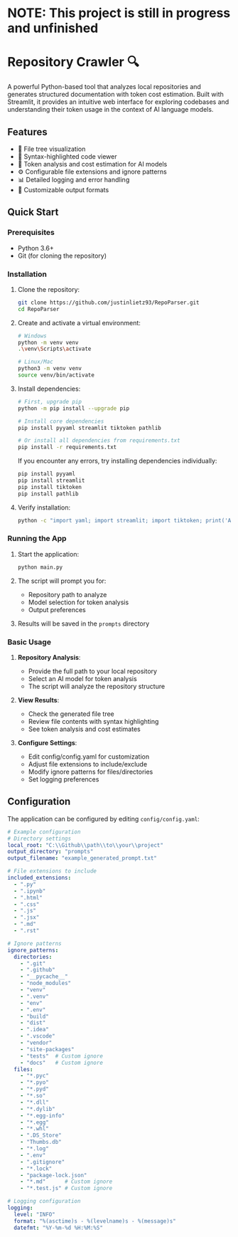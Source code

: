 # NOTE: This project is still in progress and unfinished

# Repository Crawler 🔍

A powerful Python-based tool that analyzes local repositories and generates structured documentation with token cost estimation. Built with Streamlit, it provides an intuitive web interface for exploring codebases and understanding their token usage in the context of AI language models.

## Features

- 📁 File tree visualization
- 📝 Syntax-highlighted code viewer
- 🔢 Token analysis and cost estimation for AI models
- ⚙️ Configurable file extensions and ignore patterns
- 📊 Detailed logging and error handling
- 💾 Customizable output formats

## Quick Start

### Prerequisites

- Python 3.6+
- Git (for cloning the repository)

### Installation

1. Clone the repository:
   ```bash
   git clone https://github.com/justinlietz93/RepoParser.git
   cd RepoParser
   ```

2. Create and activate a virtual environment:
   ```bash
   # Windows
   python -m venv venv
   .\venv\Scripts\activate

   # Linux/Mac
   python3 -m venv venv
   source venv/bin/activate
   ```

3. Install dependencies:
   ```bash
   # First, upgrade pip
   python -m pip install --upgrade pip

   # Install core dependencies
   pip install pyyaml streamlit tiktoken pathlib

   # Or install all dependencies from requirements.txt
   pip install -r requirements.txt
   ```

   If you encounter any errors, try installing dependencies individually:
   ```bash
   pip install pyyaml
   pip install streamlit
   pip install tiktoken
   pip install pathlib
   ```

4. Verify installation:
   ```bash
   python -c "import yaml; import streamlit; import tiktoken; print('All dependencies installed successfully!')"
   ```

### Running the App

1. Start the application:
   ```bash
   python main.py
   ```

2. The script will prompt you for:
   - Repository path to analyze
   - Model selection for token analysis
   - Output preferences

3. Results will be saved in the `prompts` directory

### Basic Usage

1. **Repository Analysis**:
   - Provide the full path to your local repository
   - Select an AI model for token analysis
   - The script will analyze the repository structure

2. **View Results**:
   - Check the generated file tree
   - Review file contents with syntax highlighting
   - See token analysis and cost estimates

3. **Configure Settings**:
   - Edit config/config.yaml for customization
   - Adjust file extensions to include/exclude
   - Modify ignore patterns for files/directories
   - Set logging preferences

## Configuration

The application can be configured by editing `config/config.yaml`:

```yaml
# Example configuration
# Directory settings
local_root: "C:\\Github\\path\\to\\your\\project"
output_directory: "prompts"
output_filename: "example_generated_prompt.txt"

# File extensions to include
included_extensions:
  - ".py"
  - ".ipynb"
  - ".html"
  - ".css"
  - ".js"
  - ".jsx"
  - ".md"
  - ".rst"

# Ignore patterns
ignore_patterns:
  directories:
    - ".git"
    - ".github"
    - "__pycache__"
    - "node_modules"
    - "venv"
    - ".venv"
    - "env"
    - ".env"
    - "build"
    - "dist"
    - ".idea"
    - ".vscode"
    - "vendor"
    - "site-packages"
    - "tests"  # Custom ignore
    - "docs"   # Custom ignore
  files:
    - "*.pyc"
    - "*.pyo"
    - "*.pyd"
    - "*.so"
    - "*.dll"
    - "*.dylib"
    - "*.egg-info"
    - "*.egg"
    - "*.whl"
    - ".DS_Store"
    - "Thumbs.db"
    - "*.log"
    - ".env"
    - ".gitignore"
    - "*.lock"
    - "package-lock.json"
    - "*.md"      # Custom ignore
    - "*.test.js" # Custom ignore

# Logging configuration
logging:
  level: "INFO"
  format: "%(asctime)s - %(levelname)s - %(message)s"
  datefmt: "%Y-%m-%d %H:%M:%S"

```